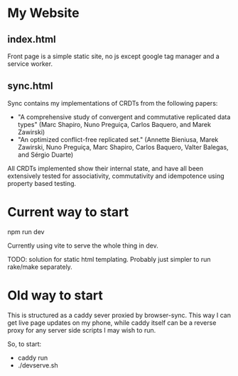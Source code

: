 # My Website

## index.html

Front page is a simple static site, no js except google tag manager and a service worker.

## sync.html

Sync contains my implementations of CRDTs from the following papers:

- "A comprehensive study of convergent and commutative replicated data types" (Marc Shapiro, Nuno Preguiça, Carlos Baquero, and Marek Zawirski)
- "An optimized conflict-free replicated set." (Annette Bieniusa, Marek Zawirski, Nuno Preguiça, Marc Shapiro, Carlos Baquero, Valter Balegas, and Sérgio Duarte)

All CRDTs implemented show their internal state, and have all been extensively tested for associativity, commutativity and idempotence using property based testing.

# Current way to start

npm run dev

Currently using vite to serve the whole thing in dev.

TODO: solution for static html templating. Probably just simpler to run rake/make separately.

# Old way to start

This is structured as a caddy sever proxied by browser-sync.
This way I can get live page updates on my phone, while caddy itself can be a reverse proxy for any server side scripts I may wish to run.

So, to start:

- caddy run
- ./devserve.sh
